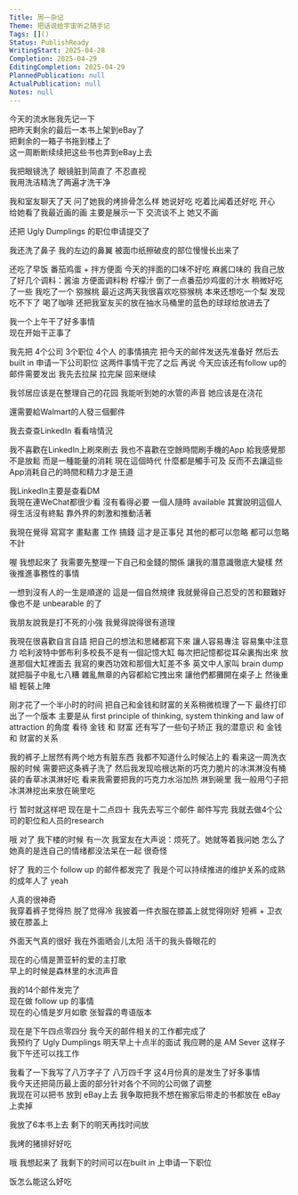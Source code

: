 ```yaml
---  
Title: 周一杂记  
Theme: 把话说给宇宙听之随手记  
Tags: []()  
Status: PublishReady  
WritingStart: 2025-04-28  
Completion: 2025-04-29  
EditingCompletion: 2025-04-29  
PlannedPublication: null  
ActualPublication: null  
Notes: null  
---  
```

今天的流水账我先记一下  
把昨天剩余的最后一本书上架到eBay了   
把剩余的一箱子书拖到楼上了  
这一周断断续续把这些书也弄到eBay上去  
  
我把眼镜洗了 眼镜脏到简直了 不忍直视  
我用洗洁精洗了两遍才洗干净  
  
我和室友聊天了天 问了她我的烤排骨怎么样  她说好吃 吃着比闻着还好吃 开心   
给她看了我最近画的画 主要是展示一下 交流谈不上 她又不画  
  
还把 Ugly Dumplings 的职位申请提交了   
  
我还洗了鼻子 我的左边的鼻翼 被面巾纸擦破皮的部位慢慢长出来了   
  
还吃了早饭 番茄鸡蛋 + 拌方便面 今天的拌面的口味不好吃 麻酱口味的 我自己放了好几个调料：酱油 方便面调料粉 柠檬汁 倒了一点番茄炒鸡蛋的汁水 稍微好吃了一些 我吃了一个 猕猴桃 最近这两天我很喜欢吃猕猴桃 本来还想吃一个梨 发现吃不下了 喝了咖啡 还把我室友买的放在抽水马桶里的蓝色的球球给放进去了   
  
我一个上午干了好多事情  
现在开始干正事了  
  
我先把 4个公司 3个职位 4个人 的事情搞完 把今天的邮件发送先准备好 然后去 built in 申请一下公司职位 这两件事情干完了之后 再说 今天应该还有follow up的邮件需要发出 我先去拉屎 拉完屎 回来继续  
  
我邻居应该是在整理自己的花园 我能听到她的水管的声音 她应该是在浇花   
  
還需要給Walmart的人發三個郵件  
  
我去查查LinkedIn 看看啥情況  
  
我不喜歡在LinkedIn上刷來刷去 我也不喜歡在空餘時間刷手機的App 給我感覺那不是放鬆 而是一種能量的消耗 現在這個時代 什麼都是觸手可及 反而不去讓這些App消耗自己的時間和精力才是王道  
  
我LinkedIn主要是查看DM  
我現在連WeChat都很少看 沒有看得必要 一個人隨時 available 其實說明這個人得生活沒有終點 靠外界的刺激和推動活著  
  
我現在覺得 寫寫字 畫點畫 工作 搞錢 這才是正事兒 其他的都可以忽略 都可以忽略不計   
  
喔 我想起來了 我需要先整理一下自己和金錢的關係 讓我的潛意識徹底大變樣 然後推進事務性的事情  
  
一想到沒有人的一生是順遂的 這是一個自然規律 我就覺得自己忍受的苦和艱難好像也不是 unbearable 的了  
  
我朋友說我是打不死的小強 我覺得說得很有道理  
  
我現在很喜歡自言自語 把自己的想法和思緒都寫下來 讓人容易專注 容易集中注意力 哈利波特中鄧布利多校長不是有一個記憶大缸 每次把記憶都從耳朵裏掏出來 放進那個大缸裡面去 我寫的東西功效和那個大缸差不多 英文中人家叫 brain dump 就把腦子中亂七八糟 雜亂無章的內容都給它拽出來 讓他們都攤開在桌子上 然後重組 輕裝上陣  
  
刚才花了一个半小时的时间 把自己和金钱和财富的关系稍微梳理了一下 最终打印出了一个版本 主要是从 first principle of thinking, system thinking and law of attraction 的角度 看待 金钱 和 财富 还有写了一些句子矫正 我的潜意识 和 金钱 和 财富的关系  
  
我的裤子上居然有两个地方有脏东西 我都不知道什么时候沾上的 看来这一周洗衣服的时候 需要把这条裤子洗了 然后我发现哈根达斯的巧克力脆片的冰淇淋没有桶装的香草冰淇淋好吃 看来我需要把我的巧克力水浴加热 淋到碗里 我一般用勺子把冰淇淋挖出来放在碗里吃   
  
行 暂时就这样吧 现在是十二点四十 我先去写三个邮件 邮件写完 我就去做4个公司的职位和人员的research   
  
哦 对了 我下楼的时候 有一次 我室友在大声说：烦死了。她就等着我问她 怎么了 她真的是连自己的情绪都没法呆在一起 很奇怪   
  
好了 我的三个 follow up 的邮件都发完了 我是个可以持续推进的维护关系的成熟的成年人了 yeah   
  
人真的很神奇  
我穿着裤子觉得热 脱了觉得冷 我披着一件衣服在膝盖上就觉得刚好 短裤 + 卫衣 披在膝盖上  
  
外面天气真的很好 我在外面晒会儿太阳 活干的我头昏眼花的   
  
现在的心情是萧亚轩的爱的主打歌  
早上的时候是森林里的水流声音  
  
我的14个邮件发完了  
现在做 follow up 的事情  
现在的心情是岁月如歌 张智霖的粤语版本  
  
现在是下午四点零四分 我今天的邮件相关的工作都完成了   
我预约了 Ugly Dumplings 明天早上十点半的面试 我应聘的是 AM Sever 这样子 我下午还可以找工作   
  
我看了一下我写了八万字子了  八万四千字 这4月份真的是发生了好多事情   
我今天还把简历最上面的部分针对各个不同的公司做了调整  
我现在可以把书 放到 eBay上去 我争取把我不想在搬家后带走的书都放在 eBay 上卖掉  
  
我放了6本书上去 剩下的明天再找时间放  
  
我烤的猪排好好吃  
  
哦 我想起来了 我剩下的时间可以在built in 上申请一下职位   
  
饭怎么能这么好吃  
  
